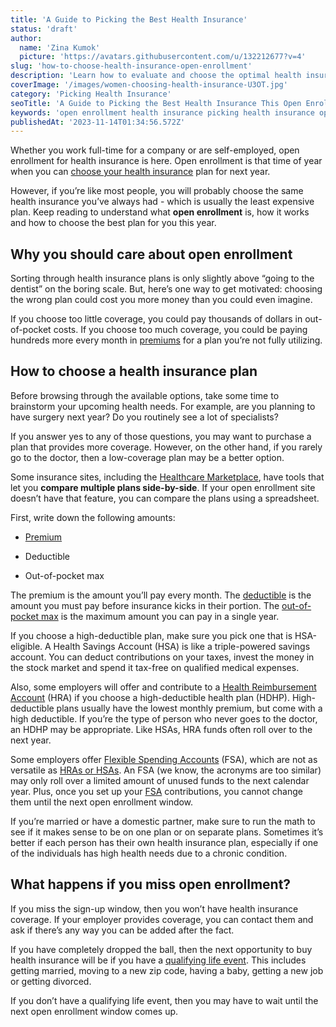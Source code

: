 ```yaml
---
title: 'A Guide to Picking the Best Health Insurance'
status: 'draft'
author:
  name: 'Zina Kumok'
  picture: 'https://avatars.githubusercontent.com/u/132212677?v=4'
slug: 'how-to-choose-health-insurance-open-enrollment'
description: 'Learn how to evaluate and choose the optimal health insurance plan during open enrollment to maximize your coverage and manage costs.'
coverImage: '/images/women-choosing-health-insurance-U3OT.jpg'
category: 'Picking Health Insurance'
seoTitle: 'A Guide to Picking the Best Health Insurance This Open Enrollment'
keywords: 'open enrollment health insurance picking health insurance open enrollment how to choose health insurance health insurance open enrollment guide, health insurance, open enrollment, choose/picking health insurance, compare plans, high deductible plan, HSA, FSA, HRA'
publishedAt: '2023-11-14T01:34:56.572Z'
---
```


Whether you work full-time for a company or are self-employed, open enrollment for health insurance is here. Open enrollment is that time of year when you can [choose your health insurance](/blog/health-insurance-lingo-key-terms-guide) plan for next year.

However, if you’re like most people, you will probably choose the same health insurance you’ve always had - which is usually the least expensive plan. Keep reading to understand what **open enrollment** is, how it works and how to choose the best plan for you this year.

## Why you should care about open enrollment

Sorting through health insurance plans is only slightly above “going to the dentist” on the boring scale. But, here’s one way to get motivated: choosing the wrong plan could cost you more money than you could even imagine.

If you choose too little coverage, you could pay thousands of dollars in out-of-pocket costs. If you choose too much coverage, you could be paying hundreds more every month in [premiums](/blog/health-insurance-lingo-key-terms-guide) for a plan you’re not fully utilizing.

## How to choose a health insurance plan 

Before browsing through the available options, take some time to brainstorm your upcoming health needs. For example, are you planning to have surgery next year? Do you routinely see a lot of specialists?

If you answer yes to any of those questions, you may want to purchase a plan that provides more coverage. However, on the other hand, if you rarely go to the doctor, then a low-coverage plan may be a better option.

Some insurance sites, including the [Healthcare Marketplace](https://www.healthcare.gov/), have tools that let you **compare multiple plans side-by-side**. If your open enrollment site doesn’t have that feature, you can compare the plans using a spreadsheet.

First, write down the following amounts:

- [Premium](/blog/a-simple-guide-to-health-insurance-lingo-15-key-terms-clarified)

- Deductible

- Out-of-pocket max

The premium is the amount you’ll pay every month. The [deductible](/blog/a-simple-guide-to-health-insurance-lingo-15-key-terms-clarified) is the amount you must pay before insurance kicks in their portion. The [out-of-pocket max](/blog/a-simple-guide-to-health-insurance-lingo-15-key-terms-clarified) is the maximum amount you can pay in a single year.

If you choose a high-deductible plan, make sure you pick one that is HSA-eligible. A Health Savings Account (HSA) is like a triple-powered savings account. You can deduct contributions on your taxes, invest the money in the stock market and spend it tax-free on qualified medical expenses.

Also, some employers will offer and contribute to a [Health Reimbursement Account](/blog/understanding-fsa-hra-healthcare-benefits) (HRA) if you choose a high-deductible health plan (HDHP). High-deductible plans usually have the lowest monthly premium, but come with a high deductible. If you’re the type of person who never goes to the doctor, an HDHP may be appropriate. Like HSAs, HRA funds often roll over to the next year.

Some employers offer [Flexible Spending Accounts](/blog/understanding-fsa-hra-healthcare-benefits) (FSA), which are not as versatile as [HRAs or HSAs](/blog/health-savings-hsas-hras-and-fsas-explained). An FSA (we know, the acronyms are too similar) may only roll over a limited amount of unused funds to the next calendar year. Plus, once you set up your [FSA](/blog/health-savings-hsas-hras-and-fsas-explained) contributions, you cannot change them until the next open enrollment window.

If you’re married or have a domestic partner, make sure to run the math to see if it makes sense to be on one plan or on separate plans. Sometimes it’s better if each person has their own health insurance plan, especially if one of the individuals has high health needs due to a chronic condition.

## What happens if you miss open enrollment?

If you miss the sign-up window, then you won’t have health insurance coverage. If your employer provides coverage, you can contact them and ask if there’s any way you can be added after the fact.

If you have completely dropped the ball, then the next opportunity to buy health insurance will be if you have a [qualifying life event](https://www.healthcare.gov/glossary/qualifying-life-event). This includes getting married, moving to a new zip code, having a baby, getting a new job or getting divorced.

If you don’t have a qualifying life event, then you may have to wait until the next open enrollment window comes up.

